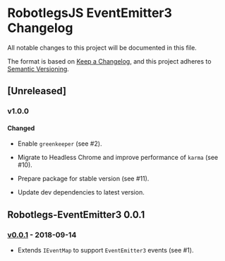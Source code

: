 # RobotlegsJS EventEmitter3 Changelog

All notable changes to this project will be documented in this file.

The format is based on [Keep a Changelog](https://keepachangelog.com/en/1.0.0/),
and this project adheres to [Semantic Versioning](https://semver.org/spec/v2.0.0.html).

## [Unreleased]

### v1.0.0

#### Changed

- Enable `greenkeeper` (see #2).

- Migrate to Headless Chrome and improve performance of `karma` (see #10).

- Prepare package for stable version (see #11).

- Update dev dependencies to latest version.

## Robotlegs-EventEmitter3 0.0.1

### [v0.0.1](https://github.com/RobotlegsJS/RobotlegsJS-EventEmitter3/releases/tag/0.0.1) - 2018-09-14

- Extends `IEventMap` to support `EventEmitter3` events (see #1).
